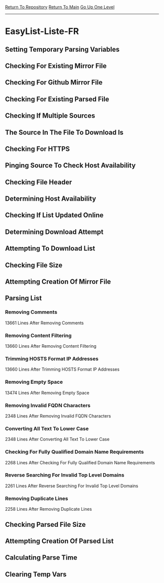 [Return To Repository](https://github.com/deathbybandaid/piholeparser/)
[Return To Main](https://github.com/deathbybandaid/piholeparser/blob/master/RecentRunLogs/Mainlog.md)
[Go Up One Level](https://github.com/deathbybandaid/piholeparser/blob/master/RecentRunLogs/TopLevelScripts/30-Processing-External-Blacklists.md)
____________________________________
# EasyList-Liste-FR
## Setting Temporary Parsing Variables
## Checking For Existing Mirror File
## Checking For Github Mirror File
## Checking For Existing Parsed File
## Checking If Multiple Sources
## The Source In The File To Download Is
## Checking For HTTPS
## Pinging Source To Check Host Availability
## Checking File Header
## Determining Host Availability
## Checking If List Updated Online
## Determining Download Attempt
## Attempting To Download List
## Checking File Size
## Attempting Creation Of Mirror File
## Parsing List
### Removing Comments
13661 Lines After Removing Comments
### Removing Content Filtering
13660 Lines After Removing Content Filtering
### Trimming HOSTS Format IP Addresses
13660 Lines After Trimming HOSTS Format IP Addresses
### Removing Empty Space
13474 Lines After Removing Empty Space
### Removing Invalid FQDN Characters
2348 Lines After Removing Invalid FQDN Characters
### Converting All Text To Lower Case
2348 Lines After Converting All Text To Lower Case
### Checking For Fully Qualified Domain Name Requirements
2268 Lines After Checking For Fully Qualified Domain Name Requirements
### Reverse Searching For Invalid Top Level Domains
2261 Lines After Reverse Searching For Invalid Top Level Domains
### Removing Duplicate Lines
2258 Lines After Removing Duplicate Lines
## Checking Parsed File Size
## Attempting Creation Of Parsed List
## Calculating Parse Time
## Clearing Temp Vars
